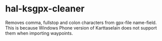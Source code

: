 hal-ksgpx-cleaner
==============

Removes comma, fullstop and colon characters from gpx-file name-field. This is because Windows Phone version of Karttaselain does not support them when importing waypoints.
